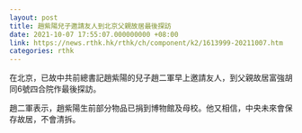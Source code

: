 ```yaml
---
layout: post
title: 趙紫陽兒子邀請友人到北京父親故居最後探訪
date: 2021-10-07 17:55:07.000000000 +08:00
link: https://news.rthk.hk/rthk/ch/component/k2/1613999-20211007.htm
categories: rthk
---
```


在北京，已故中共前總書記趙紫陽的兒子趙二軍早上邀請友人，到父親故居富強胡同6號四合院作最後探訪。

趙二軍表示，趙紫陽生前部分物品已捐到博物館及母校。他又相信，中央未來會保存故居，不會清拆。
